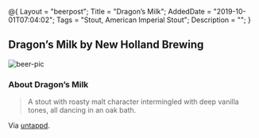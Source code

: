 @{
 Layout = "beerpost";
 Title = "Dragon’s Milk";
 AddedDate = "2019-10-01T07:04:02";
 Tags = "Stout, American Imperial Stout";
 Description = "";
 }
 

## Dragon’s Milk by New Holland Brewing

![beer-pic]

### About Dragon’s Milk

> A stout with roasty malt character intermingled with deep vanilla tones, all dancing in an oak bath.

Via [untappd][untappd-url].

[untappd-url]: <https://untappd.com//b/new-holland-brewing-dragon-s-milk/123662>
[beer-pic]: https://jasonpowley.com/assets/img/2019-10-01-dragons-milk.jpeg "Dragon’s Milk by New Holland Brewing"
